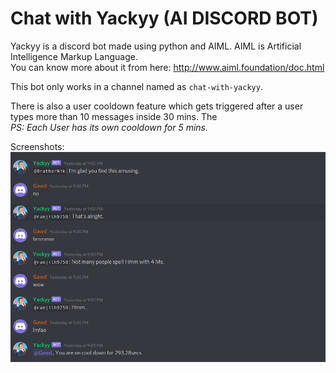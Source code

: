 # Chat with Yackyy (AI DISCORD BOT)
Yackyy is a discord bot made using python and AIML. AIML is Artificial 
Intelligence Markup Language.\
You can know more about it from here: http://www.aiml.foundation/doc.html

This bot only works in a channel named as `chat-with-yackyy`.

There is also a user cooldown feature which gets triggered after 
a user types more than 10 messages inside 30 mins. The\
*PS: Each User has its own cooldown for 5 mins.*

Screenshots:\
![image1](Screenshots/s1.png "1")
